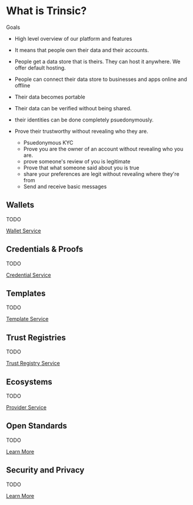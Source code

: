 # What is Trinsic?
Goals
- High level overview of our platform and features

- It means that people own their data and their accounts. 
- People get a data store that is theirs. They can host it anywhere. We offer default hosting. 
- People can connect their data store to businesses and apps online and offline
- Their data becomes portable
- Their data can be verified without being shared. 
- their identities can be done completely psuedonymously. 

- Prove their trustworthy without revealing who they are. 
    - Psuedonymous KYC
    - Prove you are the owner of an account without revealing who you are. 
    - prove someone's review of you is legitimate
    - Prove that what someone said about you is true
    - share your preferences are legit without revealing where they're from
    - Send and receive basic messages

## Wallets
TODO

[Wallet Service](../reference/services/wallet-service.md)
## Credentials & Proofs
TODO

[Credential Service](../reference/services/credential-service.md)
## Templates
TODO

[Template Service](../reference/services/template-service.md)

## Trust Registries
TODO

[Trust Registry Service](../reference/services/trust-registry-service.md)

## Ecosystems
TODO

[Provider Service](../reference/services/trust-registry-service.md)
## Open Standards
TODO

[Learn More](./tech.md)
## Security and Privacy
TODO

[Learn More](./security.md)

